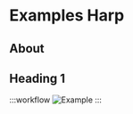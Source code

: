 # Examples Harp

## About



## Heading 1

:::workflow
![Example](~/workflows/example.bonsai)
:::


